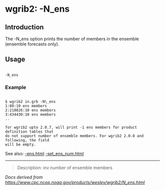# wgrib2: -N_ens

## Introduction

The -N_ens option prints the number of members
in the ensemble (ensemble forecasts only).

## Usage

```

-N_ens

```

### Example

```

$ wgrib2 in.grb -N\_ens
1:80:10 ens members
2:218826:10 ens members
3:434430:10 ens members
..

for wgrib2 upto 2.0.7, will print -1 ens members for product definition tables that
do not support number of ensemble members. For wgrib2 2.0.8 and following, the field
will be empty.

```

See also:
[-ens.html](ens.md)
[-set_ens_num.html](set_ens_num.md)

---

> Description: inv number of ensemble members

_Docs derived from <https://www.cpc.ncep.noaa.gov/products/wesley/wgrib2/N_ens.html>_
